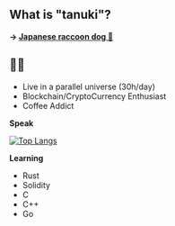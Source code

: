 ## What is "tanuki"?
**-> [Japanese raccoon dog 🦝](https://en.wikipedia.org/wiki/Japanese_raccoon_dog)**

## 🦊🦝
- Live in a parallel universe (30h/day)
- Blockchain/CryptoCurrency Enthusiast
- Coffee Addict

**Speak**

[![Top Langs](https://github-readme-stats.vercel.app/api/top-langs/?username=foxytanuki&theme=dracula)](https://github.com/foxytanuki/github-readme-stats)
<!-- ![foxytanuki's GitHub stats](https://github-readme-stats.vercel.app/api?username=foxytanuki&count_private=true&theme=dracula) -->

**Learning**

- Rust
- Solidity
- C
- C++
- Go

<!--
**foxytanuki/foxytanuki** is a ✨ _special_ ✨ repository because its `README.md` (this file) appears on your GitHub profile.

Here are some ideas to get you started:

- 🔭 I’m currently working on ...
- 🌱 I’m currently learning ...
- 👯 I’m looking to collaborate on ...
- 🤔 I’m looking for help with ...
- 💬 Ask me about ...
- 📫 How to reach me: ...
- 😄 Pronouns: ...
- ⚡ Fun fact: ...
-->
